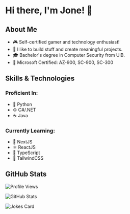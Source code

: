 # Hi there, I'm Jone! 👋

## About Me
- 🎮 Self-certified gamer and technology enthusiast!
- 🎨 I like to build stuff and create meaningful projects.
- 🎓 Bachelor's degree in Computer Security from UiB.
- 🌟 Microsoft Certified: AZ-900, SC-900, SC-300

## Skills & Technologies
### Proficient In:
- 🐍 Python
- ⚙️ C#/.NET
- ☕️ Java

### Currently Learning:
- 🔧 NextJS
- ⚛️ ReactJS
- 📘 TypeScript
- 🎨 TailwindCSS

## GitHub Stats
![Profile Views](https://komarev.com/ghpvc/?username=jonethebuilder&label=Profile%20views&color=0074D9&style=for-the-badge)

![GitHub Stats](https://github-readme-stats.vercel.app/api?username=jonethebuilder&show_icons=true&locale=en)

![Jokes Card](https://readme-jokes.vercel.app/api?hideBorder&theme=cobalt&bgColor=%ffffff&borderColor=%0074D9)
